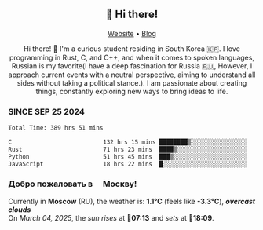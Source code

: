 <h2 align="center">👋 Hi there!</h2>
<p align="center">
  <a href="https://urdekcah.ru">Website</a> •
  <a href="https://urdekcah.blog">Blog</a>
</p>

<p align="center">
  Hi there! 👋 I'm a curious student residing in South Korea 🇰🇷. I love programming in Rust, C, and C++, and when it comes to spoken languages, Russian is my favorite(I have a deep fascination for Russia 🇷🇺, However, I approach current events with a neutral perspective, aiming to understand all sides without taking a political stance.). I am passionate about creating things, constantly exploring new ways to bring ideas to life.
</p>

### SINCE SEP 25 2024
<!--START_SECTION:waka-->
<!--LAST_WAKA_UPDATE:2025-03-02 18:27:56-->
```txt
Total Time: 389 hrs 51 mins

C                          132 hrs 15 mins ████████▒░░░░░░░░░░░░░░░░   33.01 %
Rust                       71 hrs 23 mins  ████▒░░░░░░░░░░░░░░░░░░░░   17.82 %
Python                     51 hrs 45 mins  ███▒░░░░░░░░░░░░░░░░░░░░░   12.92 %
JavaScript                 18 hrs 22 mins  █░░░░░░░░░░░░░░░░░░░░░░░░   04.59 %
```
<!--END_SECTION:waka-->

<h3>Добро пожаловать в <img src="https://cdn-icons-png.flaticon.com/512/197/197408.png" width="13"/> Москву!</h3>

<!--START_SECTION:weather:moscow-->
<!--LAST_WEATHER_UPDATE:2025-03-04 03:30:40-->
Currently in **Moscow** (RU), the weather is: **1.1°C** (feels like **-3.3°C**), ***overcast clouds***<br/>
On *March 04, 2025*, the *sun rises* at 🌅**07:13** and *sets* at 🌇**18:09**.
<!--END_SECTION:weather-->
